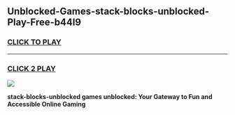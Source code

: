 
## Unblocked-Games-stack-blocks-unblocked-Play-Free-b44l9
<h3>
<a href="https://premium76.site?title=stack-blocks-unblocked&ref=23A">CLICK TO PLAY</a></h3>
<hr>

<h3>
<a href="https://premium76.site?title=stack-blocks-unblocked&ref=23A">CLICK 2 PLAY</a>
  
</h3>

<a href="https://premium76.site?title=stack-blocks-unblocked&ref=23A"><img src="https://clearcache.store/games.png"></a>


**stack-blocks-unblocked games unblocked: Your Gateway to Fun and Accessible Online Gaming**
